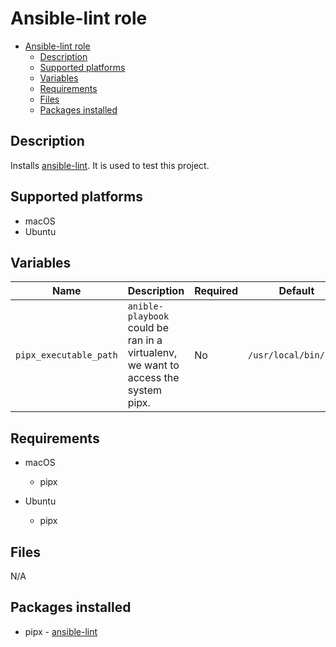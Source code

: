 # Ansible-lint role

- [Ansible-lint role](#ansible-lint-role)
  - [Description](#description)
  - [Supported platforms](#supported-platforms)
  - [Variables](#variables)
  - [Requirements](#requirements)
  - [Files](#files)
  - [Packages installed](#packages-installed)

## Description

Installs [ansible-lint](https://github.com/ansible/ansible-lint). It is used to test this project.

## Supported platforms

- macOS
- Ubuntu

## Variables

| Name                   | Description                                                                        | Required | Default               |
| ---------------------- | ---------------------------------------------------------------------------------- | -------- | --------------------- |
| `pipx_executable_path` | `anible-playbook` could be ran in a virtualenv, we want to access the system pipx. | No       | `/usr/local/bin/pipx` |

## Requirements

- macOS
  - pipx

- Ubuntu
  - pipx

## Files

N/A

## Packages installed

- pipx - [ansible-lint](https://pypi.org/project/ansible-lint/)
